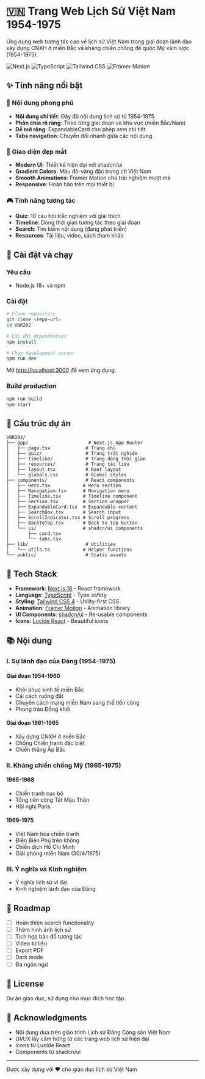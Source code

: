 # 🇻🇳 Trang Web Lịch Sử Việt Nam 1954-1975

Ứng dụng web tương tác cao về lịch sử Việt Nam trong giai đoạn lãnh đạo xây dựng CNXH ở miền Bắc và kháng chiến chống đế quốc Mỹ xâm lược (1954-1975).

![Next.js](https://img.shields.io/badge/Next.js-16.0-black)
![TypeScript](https://img.shields.io/badge/TypeScript-5.0-blue)
![Tailwind CSS](https://img.shields.io/badge/Tailwind-4.0-38bdf8)
![Framer Motion](https://img.shields.io/badge/Framer_Motion-Latest-ff0055)

## ✨ Tính năng nổi bật

### 🎯 Nội dung phong phú
- **Nội dung chi tiết**: Đầy đủ nội dung lịch sử từ 1954-1975
- **Phân chia rõ ràng**: Theo từng giai đoạn và khu vực (miền Bắc/Nam)
- **Dễ mở rộng**: ExpandableCard cho phép xem chi tiết
- **Tabs navigation**: Chuyển đổi nhanh giữa các nội dung

### 🎨 Giao diện đẹp mắt
- **Modern UI**: Thiết kế hiện đại với shadcn/ui
- **Gradient Colors**: Màu đỏ-vàng đặc trưng cờ Việt Nam
- **Smooth Animations**: Framer Motion cho trải nghiệm mượt mà
- **Responsive**: Hoàn hảo trên mọi thiết bị

### 🎮 Tính năng tương tác
- **Quiz**: 10 câu hỏi trắc nghiệm với giải thích
- **Timeline**: Dòng thời gian tương tác theo giai đoạn
- **Search**: Tìm kiếm nội dung (đang phát triển)
- **Resources**: Tài liệu, video, sách tham khảo

## 🚀 Cài đặt và chạy

### Yêu cầu
- Node.js 18+ và npm

### Cài đặt

```bash
# Clone repository
git clone <repo-url>
cd VNR202

# Cài đặt dependencies
npm install

# Chạy development server
npm run dev
```

Mở [http://localhost:3000](http://localhost:3000) để xem ứng dụng.

### Build production

```bash
npm run build
npm start
```

## 📁 Cấu trúc dự án

```
VNR202/
├── app/                      # Next.js App Router
│   ├── page.tsx             # Trang chủ
│   ├── quiz/                # Trang trắc nghiệm
│   ├── timeline/            # Trang dòng thời gian
│   ├── resources/           # Trang tài liệu
│   ├── layout.tsx           # Root layout
│   └── globals.css          # Global styles
├── components/              # React components
│   ├── Hero.tsx            # Hero section
│   ├── Navigation.tsx      # Navigation menu
│   ├── Timeline.tsx        # Timeline component
│   ├── Section.tsx         # Section wrapper
│   ├── ExpandableCard.tsx  # Expandable content
│   ├── SearchBox.tsx       # Search input
│   ├── ScrollIndicator.tsx # Scroll progress
│   ├── BackToTop.tsx       # Back to top button
│   └── ui/                 # shadcn/ui components
│       ├── card.tsx
│       └── tabs.tsx
├── lib/                     # Utilities
│   └── utils.ts            # Helper functions
└── public/                  # Static assets
```

## 🎨 Tech Stack

- **Framework**: [Next.js 16](https://nextjs.org/) - React framework
- **Language**: [TypeScript](https://www.typescriptlang.org/) - Type safety
- **Styling**: [Tailwind CSS 4](https://tailwindcss.com/) - Utility-first CSS
- **Animation**: [Framer Motion](https://www.framer.com/motion/) - Animation library
- **UI Components**: [shadcn/ui](https://ui.shadcn.com/) - Re-usable components
- **Icons**: [Lucide React](https://lucide.dev/) - Beautiful icons

## 📚 Nội dung

### I. Sự lãnh đạo của Đảng (1954-1975)

#### Giai đoạn 1954-1960
- Khôi phục kinh tế miền Bắc
- Cải cách ruộng đất
- Chuyển cách mạng miền Nam sang thế tiến công
- Phong trào Đồng khởi

#### Giai đoạn 1961-1965
- Xây dựng CNXH ở miền Bắc
- Chống Chiến tranh đặc biệt
- Chiến thắng Ấp Bắc

### II. Kháng chiến chống Mỹ (1965-1975)

#### 1965-1968
- Chiến tranh cục bộ
- Tổng tiến công Tết Mậu Thân
- Hội nghị Paris

#### 1969-1975
- Việt Nam hóa chiến tranh
- Điện Biên Phủ trên không
- Chiến dịch Hồ Chí Minh
- Giải phóng miền Nam (30/4/1975)

### III. Ý nghĩa và Kinh nghiệm
- Ý nghĩa lịch sử vĩ đại
- Kinh nghiệm lãnh đạo của Đảng

## 🎯 Roadmap

- [ ] Hoàn thiện search functionality
- [ ] Thêm hình ảnh lịch sử
- [ ] Tích hợp bản đồ tương tác
- [ ] Video tư liệu
- [ ] Export PDF
- [ ] Dark mode
- [ ] Đa ngôn ngữ

## 📝 License

Dự án giáo dục, sử dụng cho mục đích học tập.

## 🙏 Acknowledgments

- Nội dung dựa trên giáo trình Lịch sử Đảng Cộng sản Việt Nam
- UI/UX lấy cảm hứng từ các trang web lịch sử hiện đại
- Icons từ Lucide React
- Components từ shadcn/ui

---

Được xây dựng với ❤️ cho giáo dục lịch sử Việt Nam
